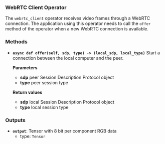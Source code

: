 ### WebRTC Client Operator

The `webrtc_client` operator receives video frames through a WebRTC connection. The application using this operator needs to call the `offer` method of the operator when a new WebRTC connection is available.

### Methods

- **`async def offer(self, sdp, type) -> (local_sdp, local_type)`**
  Start a connection between the local computer and the peer.

  **Parameters**
  - **sdp** peer Session Description Protocol object
  - **type** peer session type

  **Return values**
  - **sdp** local Session Description Protocol object
  - **type** local session type

### Outputs

- **`output`**: Tensor with 8 bit per component RGB data
  - type: `Tensor`
